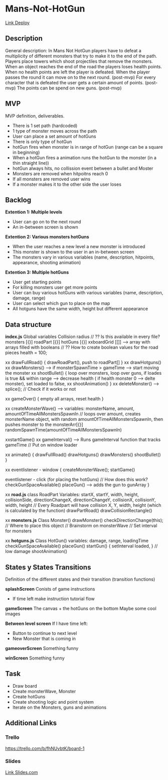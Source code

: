 # Mans-Not-HotGun
[Link Deploy](http://github.com)

## Description
General description: 
In Mans Not HotGun players have to defeat a multiplicity of different monsters that try to make it to the end of the path.
Players place towers which shoot projectiles that remove the monsters.
When an object reaches the end of the road the players loses health points. 
When no health points are left the player is defeated.
When the player passes the round it can move on to the next round. (post-mvp)
For every character that is defeated the user gets a certain amount of points. (post-mvp)
The points can be spend on new guns. (post-mvp)

## MVP
MVP definition, deliverables.
- There is 1 set path (hardcoded)
- 1 type of monster moves across the path
- User can place a set amount of hotGuns
- There is only type of hotGun
- hotGun fires when monster is in range of hotGun (range can be a square in beginning)
- When a hotGun fires a animation runs the hotGun to the monster (in a thin straight line))
- hotGun always hits, no collission event between a bullet and Moster
- Monsters are removed when hitpoitns reach 0
- If all monsters are removed user wins
- If a monster makes it to the other side the user loses

## Backlog
**Extention 1: Multiple levels**
- User can go on to the next round
- An in-between screen is shown

**Extention 2: Various monsters hotGuns**
- When the user reaches a new level a new monster is introduced
- This monster is shown to the user in an in-between screen
- The monsters vary in various variables (name, description, hitpoints, appearance, shooting animation)

**Extention 3: Multiple hotGuns**
- User get starting points
- For killing monsters user get more points
- User can buy various hotGuns with various variables (name, description, damage, range)
- User can select which gun to place on the map 
- All hotguns have the same width, height but different appearance


## Data structure
**index.js**
Global variables 
Collision radius // ?? Is this available in every file?
monsters [{}]
roadPart [{}]
hotGuns [{}]
xxboardGrid [[]] --> array with arrays filled with booleans // ?? How to create boolean values for the road pieces
health = 100;

xx drawFullRoad() { drawRoadPart(), push to roadPart[] }
xx drawHotguns()
xx drawMonsters() --> if monsterSpawnTime > gameTime --> start moving the monster
xx shootBullet() { loop over monsters, loop over guns, if loades is true && within range --> decrease health ( if health monster 0 --> delte monster), set loaded to false, xx shootAnimation() }
xx deleteMonster() --> splice(); // Check if it works or not

xx gameOver() { empty all arrays, reset health }

xx createMonsterWave() --> variables: monsterName, amount, amountOfTimeAllMonstersSpawnIn // loops over amount, creates monsterName object, with random amountOfTimeAllMonstersSpawnIn, then pushes monster to the monsterArr[{}]
randomSpawnTime(amountOfTimeAllMonstersSpawnIn)

xxstartGame() 
xx gameInterval() -->  Runs gameInterval function that tracks gameTime // Put on window loader

xx animate() {
  drawFullRoad()
  drawHotguns()
  drawMonsters()
  shootBullet()
}

xx eventlistener - window {
  createMonsterWave();
  startGame()
  
  eventlistener - click (for placing the hotGuns)  // How does this work? 
      checkGunSpaceAvailable()
      placeGun() --> adds the gun to gunArray
}

xx **road.js**
class RoadPart 
Variables: startX, startY, width, height, collisionSide, directionChangeX, directionChangeY, collisionX, collisionY, width, height
// Every Roadpart will have collision X, Y, width, height (which is calculated by the function)
drawPartRoad()
drawCollisionRectangle()

xx **monsters.js**
Class Monster()
drawMonster()
checkDirectionChange(this); // Where to place this object
// Brainstorm on monsterWave
// Set interval for monsters 

xx **hotguns.js**
Class HotGun()
variables: damage, range, loadingTime
checkGunSpaceAvailable() 
placeGun()
startGun() { setInterval loaded,  } // low damage
shootAnimation()


## States y States Transitions
Definition of the different states and their transition (transition functions)

**splashScreen**
Conists of game instructions
- If time left make instruction tutorial flow

**gameScreen**
The canvas + the hotGuns on the bottom
Maybe some cool images

**Between level screen**
If I have time left:
- Button to continue to next level
- New Monster that is coming in

**gameoverScreen**
Something funny

**winScreen**
Something funny

## Task
- Draw board
- Create monsterWave, Monster
- Create hotGuns
- Create shooting logic and point system
- Iterate on the Monsters, guns and animations


## Additional Links


### Trello
https://trello.com/b/fhNUvbtK/board-1


### Slides
[Link Slides.com](http://slides.com)
